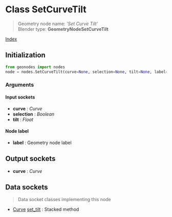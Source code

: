 
# Class SetCurveTilt

> Geometry node name: _'Set Curve Tilt'_<br>Blender type:  **GeometryNodeSetCurveTilt**


[Index](/docs/index.md)

## Initialization


```python
from geonodes import nodes
node = nodes.SetCurveTilt(curve=None, selection=None, tilt=None, label=None)
```


### Arguments


#### Input sockets



- **curve** : _Curve_
- **selection** : _Boolean_
- **tilt** : _Float_



#### Node label



- **label** : Geometry node label



## Output sockets



- **curve** : _Curve_



## Data sockets

> Data socket classes implementing this node




- [Curve](../sockets/Curve.md) [set_tilt](../sockets/Curve.md#set_tilt) : Stacked method


